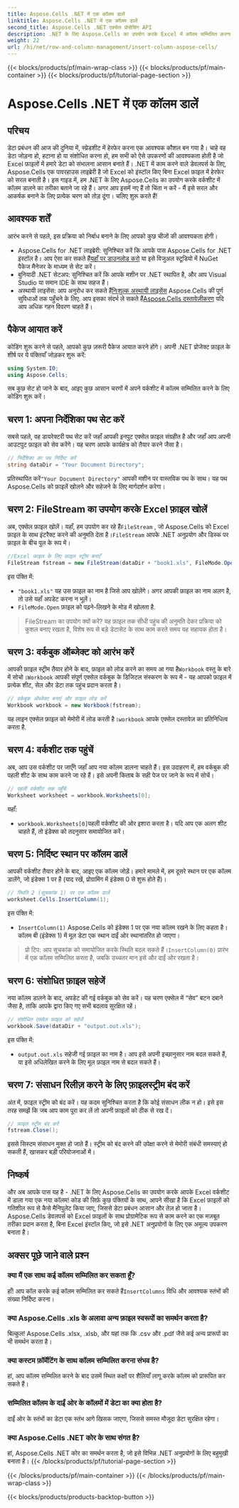 ```yaml
---
title: Aspose.Cells .NET में एक कॉलम डालें
linktitle: Aspose.Cells .NET में एक कॉलम डालें
second_title: Aspose.Cells .NET एक्सेल प्रोसेसिंग API
description: .NET के लिए Aspose.Cells का उपयोग करके Excel में कॉलम सम्मिलित करना सीखें। नया कॉलम आसानी से जोड़ने के लिए हमारे सरल, चरण-दर-चरण मार्गदर्शिका का पालन करें। .NET डेवलपर्स के लिए बिल्कुल सही।
weight: 22
url: /hi/net/row-and-column-management/insert-column-aspose-cells/
---
```


{{< blocks/products/pf/main-wrap-class >}}
{{< blocks/products/pf/main-container >}}
{{< blocks/products/pf/tutorial-page-section >}}

# Aspose.Cells .NET में एक कॉलम डालें

## परिचय
डेटा प्रबंधन की आज की दुनिया में, स्प्रेडशीट में हेरफेर करना एक आवश्यक कौशल बन गया है। चाहे वह डेटा जोड़ना हो, हटाना हो या संशोधित करना हो, हम सभी को ऐसे उपकरणों की आवश्यकता होती है जो Excel फ़ाइलों में हमारे डेटा को संभालना आसान बनाते हैं। .NET में काम करने वाले डेवलपर्स के लिए, Aspose.Cells एक पावरहाउस लाइब्रेरी है जो Excel को इंस्टॉल किए बिना Excel फ़ाइल में हेरफेर को सरल बनाती है। इस गाइड में, हम .NET के लिए Aspose.Cells का उपयोग करके वर्कशीट में कॉलम डालने का तरीका बताने जा रहे हैं। अगर आप इसमें नए हैं तो चिंता न करें - मैं इसे सरल और आकर्षक बनाने के लिए प्रत्येक चरण को तोड़ दूंगा। चलिए शुरू करते हैं!
## आवश्यक शर्तें
आरंभ करने से पहले, इस प्रक्रिया को निर्बाध बनाने के लिए आपको कुछ चीजों की आवश्यकता होगी।
-  Aspose.Cells for .NET लाइब्रेरी: सुनिश्चित करें कि आपके पास Aspose.Cells for .NET इंस्टॉल है। आप ऐसा कर सकते हैं[यहाँ पर डाउनलोड करो](https://releases.aspose.com/cells/net/) या इसे विजुअल स्टूडियो में NuGet पैकेज मैनेजर के माध्यम से सेट करें।
- बुनियादी .NET सेटअप: सुनिश्चित करें कि आपके मशीन पर .NET स्थापित है, और आप Visual Studio या समान IDE के साथ सहज हैं।
- अस्थायी लाइसेंस: आप अनुरोध कर सकते हैं[निःशुल्क अस्थायी लाइसेंस](https://purchase.aspose.com/temporary-license/) Aspose.Cells की पूर्ण सुविधाओं तक पहुँचने के लिए.
 आप इसका संदर्भ ले सकते हैं[Aspose.Cells दस्तावेज़ीकरण](https://reference.aspose.com/cells/net/) यदि आप अधिक गहन विवरण चाहते हैं।
## पैकेज आयात करें
कोडिंग शुरू करने से पहले, आपको कुछ ज़रूरी पैकेज आयात करने होंगे। अपनी .NET प्रोजेक्ट फ़ाइल के शीर्ष पर ये पंक्तियाँ जोड़कर शुरू करें:
```csharp
using System.IO;
using Aspose.Cells;
```
सब कुछ सेट हो जाने के बाद, आइए कुछ आसान चरणों में अपने वर्कशीट में कॉलम सम्मिलित करने के लिए कोडिंग शुरू करें।
## चरण 1: अपना निर्देशिका पथ सेट करें
सबसे पहले, वह डायरेक्टरी पथ सेट करें जहाँ आपकी इनपुट एक्सेल फ़ाइल संग्रहीत है और जहाँ आप अपनी आउटपुट फ़ाइल को सेव करेंगे। यह चरण आपके कार्यक्षेत्र को तैयार करने जैसा है।
```csharp
// निर्देशिका का पथ निर्दिष्ट करें
string dataDir = "Your Document Directory";
```
 प्रतिस्थापित करें`"Your Document Directory"` आपकी मशीन पर वास्तविक पथ के साथ। यह पथ Aspose.Cells को फ़ाइलें खोलने और सहेजने के लिए मार्गदर्शन करेगा।
## चरण 2: FileStream का उपयोग करके Excel फ़ाइल खोलें
 अब, एक्सेल फ़ाइल खोलें। यहाँ, हम उपयोग कर रहे हैं`FileStream` , जो Aspose.Cells को Excel फ़ाइल के साथ इंटरैक्ट करने की अनुमति देता है।`FileStream` आपके .NET अनुप्रयोग और डिस्क पर फ़ाइल के बीच पुल के रूप में।
```csharp
//Excel फ़ाइल के लिए फ़ाइल स्ट्रीम बनाएँ
FileStream fstream = new FileStream(dataDir + "book1.xls", FileMode.Open);
```
इस पंक्ति में:
- `"book1.xls"` यह उस फ़ाइल का नाम है जिसे आप खोलेंगे। अगर आपकी फ़ाइल का नाम अलग है, तो उसे यहाँ अपडेट करना न भूलें।
- `FileMode.Open` फ़ाइल को पढ़ने-लिखने के मोड में खोलता है.
> FileStream का उपयोग क्यों करें? यह फ़ाइल तक सीधी पहुंच की अनुमति देकर प्रक्रिया को कुशल बनाए रखता है, विशेष रूप से बड़े डेटासेट के साथ काम करते समय यह सहायक होता है।
## चरण 3: वर्कबुक ऑब्जेक्ट को आरंभ करें
 आपकी फ़ाइल स्ट्रीम तैयार होने के बाद, फ़ाइल को लोड करने का समय आ गया है`Workbook` वस्तु के बारे में सोचो।`Workbook` आपकी संपूर्ण एक्सेल वर्कबुक के डिजिटल संस्करण के रूप में - यह आपको फ़ाइल में प्रत्येक शीट, सेल और डेटा तक पहुंच प्रदान करता है।
```csharp
// वर्कबुक ऑब्जेक्ट बनाएं और फ़ाइल लोड करें
Workbook workbook = new Workbook(fstream);
```
 यह लाइन एक्सेल फ़ाइल को मेमोरी में लोड करती है।`workbook` आपके एक्सेल दस्तावेज़ का प्रतिनिधित्व करता है.
## चरण 4: वर्कशीट तक पहुंचें
अब, आप उस वर्कशीट पर जाएँगे जहाँ आप नया कॉलम डालना चाहते हैं। इस उदाहरण में, हम वर्कबुक की पहली शीट के साथ काम करने जा रहे हैं। इसे अपनी किताब के सही पेज पर जाने के रूप में सोचें।
```csharp
// पहली वर्कशीट तक पहुँचें
Worksheet worksheet = workbook.Worksheets[0];
```
यहाँ:
- `workbook.Worksheets[0]`पहली वर्कशीट की ओर इशारा करता है। यदि आप एक अलग शीट चाहते हैं, तो इंडेक्स को तदनुसार समायोजित करें।
## चरण 5: निर्दिष्ट स्थान पर कॉलम डालें
आपकी वर्कशीट तैयार होने के बाद, आइए एक कॉलम जोड़ें। हमारे मामले में, हम दूसरे स्थान पर एक कॉलम डालेंगे, जो इंडेक्स 1 पर है (याद रखें, प्रोग्रामिंग में इंडेक्स 0 से शुरू होते हैं)।
```csharp
// स्थिति 2 (सूचकांक 1) पर एक कॉलम डालें
worksheet.Cells.InsertColumn(1);
```
इस पंक्ति में:
- `InsertColumn(1)` Aspose.Cells को इंडेक्स 1 पर एक नया कॉलम रखने के लिए कहता है। कॉलम बी (इंडेक्स 1) में मूल डेटा एक स्थान दाईं ओर स्थानांतरित हो जाएगा।
>  प्रो टिप: आप सूचकांक को समायोजित करके स्थिति बदल सकते हैं।`InsertColumn(0)` प्रारंभ में एक कॉलम सम्मिलित करता है, जबकि उच्चतर मान इसे और दाईं ओर रखता है।
## चरण 6: संशोधित फ़ाइल सहेजें
नया कॉलम डालने के बाद, अपडेट की गई वर्कबुक को सेव करें। यह चरण एक्सेल में “सेव” बटन दबाने जैसा है, ताकि आपके द्वारा किए गए सभी बदलाव सुरक्षित रहें।
```csharp
// संशोधित एक्सेल फ़ाइल को सहेजें
workbook.Save(dataDir + "output.out.xls");
```
इस पंक्ति में:
- `output.out.xls` सहेजी गई फ़ाइल का नाम है। आप इसे अपनी इच्छानुसार नाम बदल सकते हैं, या इसे अधिलेखित करने के लिए मूल फ़ाइल नाम से बदल सकते हैं।
## चरण 7: संसाधन रिलीज़ करने के लिए फ़ाइलस्ट्रीम बंद करें
अंत में, फ़ाइल स्ट्रीम को बंद करें। यह कदम सुनिश्चित करता है कि कोई संसाधन लीक न हो। इसे इस तरह समझें कि जब आप काम पूरा कर लें तो अपनी फ़ाइलों को ठीक से रख दें।
```csharp
// फ़ाइल स्ट्रीम बंद करें
fstream.Close();
```
इससे सिस्टम संसाधन मुक्त हो जाते हैं। स्ट्रीम को बंद करने की उपेक्षा करने से मेमोरी संबंधी समस्याएं हो सकती हैं, खासकर बड़ी परियोजनाओं में।
## निष्कर्ष
और अब आपके पास यह है - .NET के लिए Aspose.Cells का उपयोग करके आपके Excel वर्कशीट में डाला गया एक नया कॉलम! कोड की सिर्फ़ कुछ पंक्तियों के साथ, आपने सीखा है कि Excel फ़ाइलों को गतिशील रूप से कैसे मैनिपुलेट किया जाए, जिससे डेटा प्रबंधन आसान और तेज़ हो जाता है। Aspose.Cells डेवलपर्स को Excel फ़ाइलों के साथ प्रोग्रामेटिक रूप से काम करने का एक मज़बूत तरीका प्रदान करता है, बिना Excel इंस्टॉल किए, जो इसे .NET अनुप्रयोगों के लिए एक अमूल्य उपकरण बनाता है।
## अक्सर पूछे जाने वाले प्रश्न
### क्या मैं एक साथ कई कॉलम सम्मिलित कर सकता हूँ?  
 हाँ! आप कॉल करके कई कॉलम सम्मिलित कर सकते हैं`InsertColumns` विधि और आवश्यक स्तंभों की संख्या निर्दिष्ट करना।
### क्या Aspose.Cells .xls के अलावा अन्य फ़ाइल स्वरूपों का समर्थन करता है?  
बिल्कुल! Aspose.Cells .xlsx, .xlsb, और यहां तक कि .csv और .pdf जैसे कई अन्य प्रारूपों का भी समर्थन करता है।
### क्या कस्टम फ़ॉर्मेटिंग के साथ कॉलम सम्मिलित करना संभव है?  
हां, आप कॉलम सम्मिलित करने के बाद उसमें स्थित कक्षों पर शैलियाँ लागू करके कॉलम को प्रारूपित कर सकते हैं।
### सम्मिलित कॉलम के दाईं ओर के कॉलमों में डेटा का क्या होता है?  
दाईं ओर के स्तंभों का डेटा एक स्तंभ आगे खिसक जाएगा, जिससे समस्त मौजूदा डेटा सुरक्षित रहेगा।
### क्या Aspose.Cells .NET कोर के साथ संगत है?  
हां, Aspose.Cells .NET कोर का समर्थन करता है, जो इसे विभिन्न .NET अनुप्रयोगों के लिए बहुमुखी बनाता है।
{{< /blocks/products/pf/tutorial-page-section >}}

{{< /blocks/products/pf/main-container >}}
{{< /blocks/products/pf/main-wrap-class >}}

{{< blocks/products/products-backtop-button >}}
